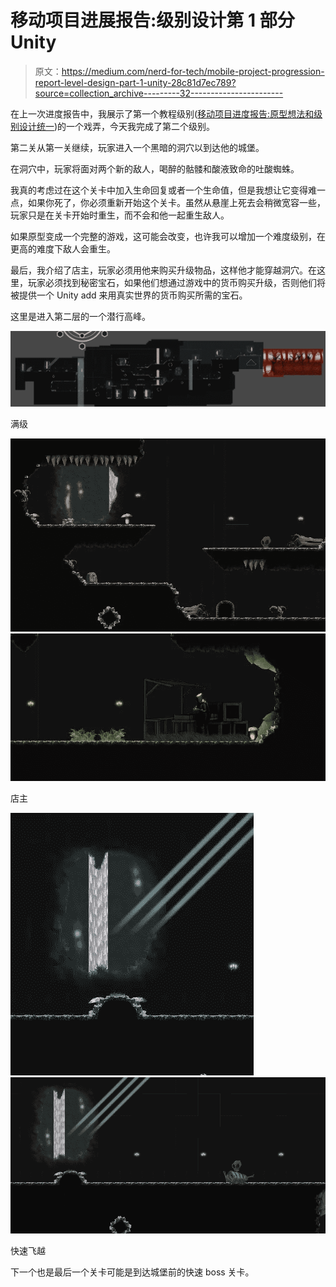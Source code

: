# 移动项目进展报告:级别设计第 1 部分 Unity

> 原文：<https://medium.com/nerd-for-tech/mobile-project-progression-report-level-design-part-1-unity-28c81d7ec789?source=collection_archive---------32----------------------->

在上一次进度报告中，我展示了第一个教程级别([移动项目进度报告:原型想法和级别设计统一](/nerd-for-tech/mobile-project-progression-report-prototype-idea-and-level-design-unity-d94b89d89ec8))的一个戏弄，今天我完成了第二个级别。

第二关从第一关继续，玩家进入一个黑暗的洞穴以到达他的城堡。

在洞穴中，玩家将面对两个新的敌人，喝醉的骷髅和酸液致命的吐酸蜘蛛。

我真的考虑过在这个关卡中加入生命回复或者一个生命值，但是我想让它变得难一点，如果你死了，你必须重新开始这个关卡。虽然从悬崖上死去会稍微宽容一些，玩家只是在关卡开始时重生，而不会和他一起重生敌人。

如果原型变成一个完整的游戏，这可能会改变，也许我可以增加一个难度级别，在更高的难度下敌人会重生。

最后，我介绍了店主，玩家必须用他来购买升级物品，这样他才能穿越洞穴。在这里，玩家必须找到秘密宝石，如果他们想通过游戏中的货币购买升级，否则他们将被提供一个 Unity add 来用真实世界的货币购买所需的宝石。

这里是进入第二层的一个潜行高峰。

![](img/d7818e67913664bfe5429dc15bd591d4.png)

满级

![](img/0bcfa12f424d2dff406ee1f4707af5d8.png)![](img/4022a6391ed0bdb4e90e475f09a85a3c.png)

店主

![](img/6e6cb6194b546af4f88965529a73c4f3.png)![](img/495a17d1032483c082a67596136728ff.png)

快速飞越

下一个也是最后一个关卡可能是到达城堡前的快速 boss 关卡。